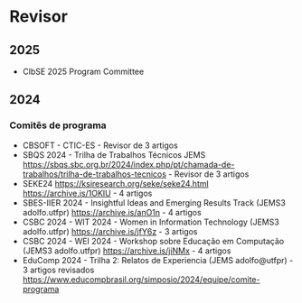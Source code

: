 # Revisor

## 2025

- ClbSE 2025 Program Committee

## 2024 

### Comitês de programa 


- CBSOFT - CTIC-ES - Revisor de 3 artigos
- SBQS 2024 - Trilha de Trabalhos Técnicos JEMS https://sbqs.sbc.org.br/2024/index.php/pt/chamada-de-trabalhos/trilha-de-trabalhos-tecnicos  - Revisor de 3 artigos
- SEKE24 https://ksiresearch.org/seke/seke24.html https://archive.is/1OKIU - 4 artigos
- SBES-IIER 2024 - Insightful Ideas and Emerging Results Track (JEMS3 adolfo.utfpr)  https://archive.is/anO1n - 4 artigos
- CSBC 2024 - WIT 2024 - Women in Information Technology (JEMS3 adolfo.utfpr)
  https://archive.is/jfY6z - 3 artigos
- CSBC 2024 - WEI 2024 - Workshop sobre Educação em Computação (JEMS3 adolfo.utfpr) https://archive.is/jiNMx - 4 artigos
- EduComp 2024 - Trilha 2: Relatos de Experiencia (JEMS adolfo@utfpr) - 3 artigos revisados https://www.educompbrasil.org/simposio/2024/equipe/comite-programa

